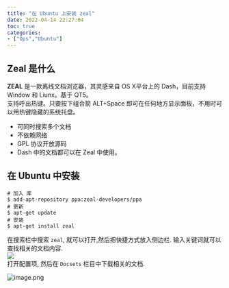 ```yaml
---
title: "在 Ubuntu 上安装 zeal"
date: 2022-04-14 22:27:04
toc: true
categories:
- ["Ops","Ubuntu"]
---
```


## Zeal 是什么
**ZEAL** 是一款离线文档浏览器，其灵感来自 OS X平台上的 Dash，目前支持 Window 和 Liunx。基于 QT5。<br />支持呼出热键。只要按下组合箭 ALT+Space 即可在任何地方显示面板，不用时可以用热键隐藏的系统托盘。

- 可同时搜索多个文档
- 不依赖网络
- GPL 协议开放源码
- Dash 中的文档都可以在 Zeal 中使用。


## 在 Ubuntu 中安装
```
# 加入 库
$ add-apt-repository ppa:zeal-developers/ppa
# 更新
$ apt-get update
# 安装
$ apt-get install zeal
```
在搜索栏中搜索 `zeal`, 就可以打开,然后把快捷方式放入侧边栏. 输入关键词就可以查找相关的文档内容.<br />![](https://file.wulicode.com/yuque/202208/04/23/0207TYg5oSgR.png?x-oss-process=image/resize,h_499)<br />打开配置项, 然后在 `Docsets` 栏目中下载相关的文档.

![image.png](https://file.wulicode.com/yuque/202208/04/23/0208NCb3Inzb.png?x-oss-process=image/resize,h_587)

